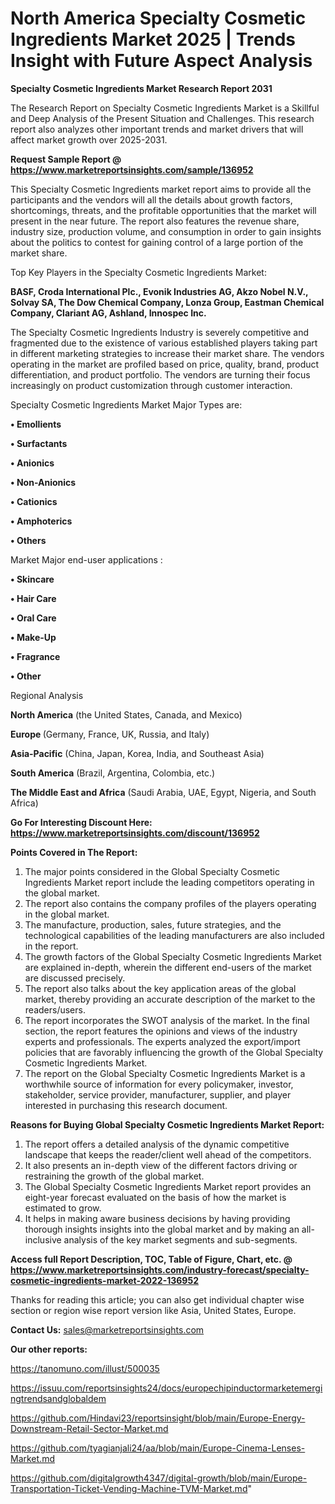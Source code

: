  # North America Specialty Cosmetic Ingredients Market 2025 | Trends Insight with Future Aspect Analysis

<strong>Specialty Cosmetic Ingredients Market Research Report 2031</strong>

The Research Report on Specialty Cosmetic Ingredients Market is a Skillful and Deep Analysis of the Present Situation and Challenges. This research report also analyzes other important trends and market drivers that will affect market growth over 2025-2031.

<strong>Request Sample Report @ <a href=https://www.marketreportsinsights.com/sample/136952>https://www.marketreportsinsights.com/sample/136952</a></strong>

This Specialty Cosmetic Ingredients market report aims to provide all the participants and the vendors will all the details about growth factors, shortcomings, threats, and the profitable opportunities that the market will present in the near future. The report also features the revenue share, industry size, production volume, and consumption in order to gain insights about the politics to contest for gaining control of a large portion of the market share.

Top Key Players in the Specialty Cosmetic Ingredients Market:

<strong>BASF, Croda International Plc., Evonik Industries AG, Akzo Nobel N.V., Solvay SA, The Dow Chemical Company, Lonza Group, Eastman Chemical Company, Clariant AG, Ashland, Innospec Inc.</strong>

The Specialty Cosmetic Ingredients Industry is severely competitive and fragmented due to the existence of various established players taking part in different marketing strategies to increase their market share. The vendors operating in the market are profiled based on price, quality, brand, product differentiation, and product portfolio. The vendors are turning their focus increasingly on product customization through customer interaction.

Specialty Cosmetic Ingredients Market Major Types are:

<strong>• Emollients

• Surfactants

• Anionics

• Non-Anionics

• Cationics

• Amphoterics

• Others</strong>

Market Major end-user applications :

<strong>• Skincare

• Hair Care

• Oral Care

• Make-Up

• Fragrance

• Other</strong>

Regional Analysis

</u><strong><b>North America</b></strong> (the United States, Canada, and Mexico)

<strong><b>Europe </b></strong>(Germany, France, UK, Russia, and Italy)

<strong><b>Asia-Pacific</b></strong> (China, Japan, Korea, India, and Southeast Asia)

<strong><b>South America</b></strong> (Brazil, Argentina, Colombia, etc.)

<strong><b>The Middle East and Africa</b></strong> (Saudi Arabia, UAE, Egypt, Nigeria, and South Africa)

<strong>Go For Interesting Discount Here: <a href=https://www.marketreportsinsights.com/discount/136952>https://www.marketreportsinsights.com/discount/136952</a></strong>

<strong>Points Covered in The Report:</strong>
<ol>
  <li>The major points considered in the Global Specialty Cosmetic Ingredients Market report include the leading competitors operating in the global market.</li>
  <li>The report also contains the company profiles of the players operating in the global market.</li>
  <li>The manufacture, production, sales, future strategies, and the technological capabilities of the leading manufacturers are also included in the report.</li>
  <li>The growth factors of the Global Specialty Cosmetic Ingredients Market are explained in-depth, wherein the different end-users of the market are discussed precisely.</li>
  <li>The report also talks about the key application areas of the global market, thereby providing an accurate description of the market to the readers/users.</li>
  <li>The report incorporates the SWOT analysis of the market. In the final section, the report features the opinions and views of the industry experts and professionals. The experts analyzed the export/import policies that are favorably influencing the growth of the Global Specialty Cosmetic Ingredients Market.</li>
  <li>The report on the Global Specialty Cosmetic Ingredients Market is a worthwhile source of information for every policymaker, investor, stakeholder, service provider, manufacturer, supplier, and player interested in purchasing this research document.</li>
</ol>
<strong>Reasons for Buying Global Specialty Cosmetic Ingredients Market Report:</strong>

<ol>
  <li>The report offers a detailed analysis of the dynamic competitive landscape that keeps the reader/client well ahead of the competitors.</li>
  <li>It also presents an in-depth view of the different factors driving or restraining the growth of the global market.</li>
  <li>The Global Specialty Cosmetic Ingredients Market report provides an eight-year forecast evaluated on the basis of how the market is estimated to grow.</li>
  <li>It helps in making aware business decisions by having providing thorough insights insights into the global market and by making an all-inclusive analysis of the key market segments and sub-segments.</li>
</ol>
<strong>Access full Report Description, TOC, Table of Figure, Chart, etc. @ <a href=https://www.marketreportsinsights.com/industry-forecast/specialty-cosmetic-ingredients-market-2022-136952>https://www.marketreportsinsights.com/industry-forecast/specialty-cosmetic-ingredients-market-2022-136952</a></strong>


Thanks for reading this article; you can also get individual chapter wise section or region wise report version like Asia, United States, Europe.

<strong>Contact Us:</strong>
sales@marketreportsinsights.com

<strong>Our other reports:</strong>

<a href=https://tanomuno.com/illust/500035>https://tanomuno.com/illust/500035</a>

<a href=https://issuu.com/reportsinsights24/docs/europechipinductormarketemergingtrendsandglobaldem>https://issuu.com/reportsinsights24/docs/europechipinductormarketemergingtrendsandglobaldem</a>

<a href=https://github.com/Hindavi23/reportsinsight/blob/main/Europe-Energy-Downstream-Retail-Sector-Market.md>https://github.com/Hindavi23/reportsinsight/blob/main/Europe-Energy-Downstream-Retail-Sector-Market.md</a>

<a href=https://github.com/tyagianjali24/aa/blob/main/Europe-Cinema-Lenses-Market.md>https://github.com/tyagianjali24/aa/blob/main/Europe-Cinema-Lenses-Market.md</a>

<a href=https://github.com/digitalgrowth4347/digital-growth/blob/main/Europe-Transportation-Ticket-Vending-Machine-TVM-Market.md>https://github.com/digitalgrowth4347/digital-growth/blob/main/Europe-Transportation-Ticket-Vending-Machine-TVM-Market.md</a>"
